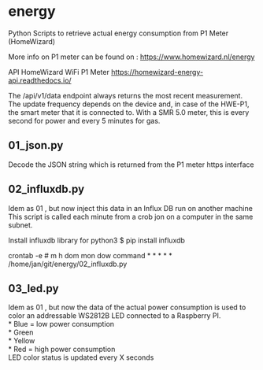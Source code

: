 # energy
Python Scripts to retrieve actual energy consumption from P1 Meter (HomeWizard)

More info on P1 meter can be found on :
 https://www.homewizard.nl/energy

 API HomeWizard WiFi P1 Meter
 https://homewizard-energy-api.readthedocs.io/

 The /api/v1/data endpoint always returns the most recent measurement.
 The update frequency depends on the device and, in case of the HWE-P1,
 the smart meter that it is connected to.
 With a SMR 5.0 meter, this is every second for power and every 5 minutes for gas.


<h2>01_json.py</h2>
   Decode the JSON string which is returned from the P1 meter https interface
<h2>02_influxdb.py</h2>
   Idem as 01 , but now inject this data in an Influx DB run on another machine<BR>
   This script is called each minute from a crob jon on a computer in the same subnet.
 
   Install influxdb library for python3
   $ pip install influxdb
 
   crontab -e
       # m h  dom mon dow   command
       * * * * * /home/jan/git/energy/02_influxdb.py

 
<h2>03_led.py</h2>
   Idem as 01 , but now the data of the actual power consumption is used to color an addressable WS2812B LED
   connected to a Raspberry PI.<BR>
     * Blue = low power consumption<BR> 
     * Green <BR>
     * Yellow<BR>
     * Red = high power consumption<BR>
   LED color status is updated every X seconds
